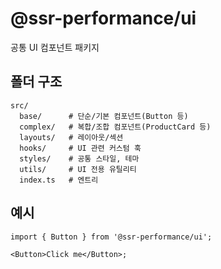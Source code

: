 # @ssr-performance/ui

공통 UI 컴포넌트 패키지

## 폴더 구조

```
src/
  base/      # 단순/기본 컴포넌트(Button 등)
  complex/   # 복합/조합 컴포넌트(ProductCard 등)
  layouts/   # 레이아웃/섹션
  hooks/     # UI 관련 커스텀 훅
  styles/    # 공통 스타일, 테마
  utils/     # UI 전용 유틸리티
  index.ts   # 엔트리
```

## 예시

```tsx
import { Button } from '@ssr-performance/ui';

<Button>Click me</Button>;
```
